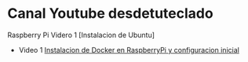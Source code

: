 # Canal Youtube desdetuteclado


Raspberry Pi
Videro 1 [Instalacion de Ubuntu] 


* Video 1 [Instalacion de Docker en RaspberryPi y configuracion inicial](https://github.com/jssgt/desdetuteclado/tree/main/docker/01%20Instalaci%C3%B3n%20de%20Docker)
